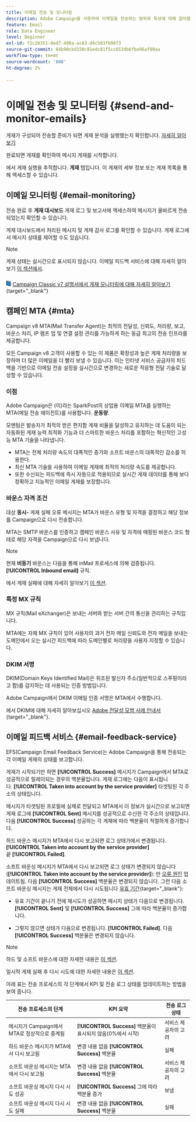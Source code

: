 ```yaml
---
title: 이메일 전송 및 모니터링
description: Adobe Campaign을 사용하여 이메일을 전송하는 범위와 특성에 대해 알아봅니다
feature: Email
role: Data Engineer
level: Beginner
exl-id: f2c26351-8ed7-498a-ac83-d4c583fb98f3
source-git-commit: 84b90cbd150c81edc81f5cc653db6fbe96af80aa
workflow-type: tm+mt
source-wordcount: '808'
ht-degree: 2%

---
```



# 이메일 전송 및 모니터링  {#send-and-monitor-emails}

게재가 구성되어 전송할 준비가 되면 게재 분석을 실행했는지 확인합니다. [자세히 알아보기](delivery-analysis.md)

완료되면 게재를 확인하여 메시지 게재를 시작합니다.

에서 게재 실행을 추적합니다. **게재** 탭입니다. 이 게재의 세부 정보 또는 게재 목록을 통해 액세스할 수 있습니다.

## 이메일 모니터링 {#email-monitoring}

전송 완료 후 **게재 대시보드** 게재 로그 및 보고서에 액세스하여 메시지가 올바르게 전송되었는지 확인할 수 있습니다.

게재 대시보드에서 처리된 메시지 및 게재 감사 로그를 확인할 수 있습니다. 게재 로그에서 메시지 상태를 제어할 수도 있습니다.

>[!NOTE]
>
>게재 상태는 실시간으로 표시되지 않습니다. 이메일 피드백 서비스에 대해 자세히 알아보기 [이 섹션에서](#email-feedback-service).


![](../assets/do-not-localize/book.png) [Campaign Classic v7 설명서에서 게재 모니터링에 대해 자세히 알아보기](https://experienceleague.adobe.com/docs/campaign-classic/using/sending-messages/key-steps-when-creating-a-delivery/delivery-bestpractices/track-and-monitor.html){target="_blank"}

## 캠페인 MTA {#mta}

Campaign v8 MTA(Mail Transfer Agent)는 최적의 전달성, 신뢰도, 처리량, 보고, 바운스 처리, IP 램프 업 및 연결 설정 관리를 가능하게 하는 동급 최고의 전송 인프라를 제공합니다.

모든 Campaign v8 고객이 사용할 수 있는 이 제품은 확장성과 높은 게재 처리량을 보장하며 더 많은 이메일을 더 빨리 보낼 수 있습니다. 이는 인터넷 서비스 공급자의 피드백을 기반으로 이메일 전송 설정을 실시간으로 변경하는 새로운 적응형 전달 기술로 달성할 수 있습니다.

### 이점

Adobe Campaign은 (이)라는 SparkPost의 상업용 이메일 MTA를 실행하는 MTA(메일 전송 에이전트)를 사용합니다. **운동량**.

모멘텀은 발송자가 최적의 받은 편지함 게재 비율을 달성하고 유지하는 데 도움이 되는 자동화된 게재 능력 최적화 기능과 더 스마트한 바운스 처리를 포함하는 혁신적인 고성능 MTA 기술을 나타냅니다.

* MTA는 전체 처리량 속도의 대폭적인 증가와 소프트 바운스의 대폭적인 감소를 허용한다.
* 최신 MTA 기술을 사용하여 이메일 게재에 최적의 처리량 속도를 제공합니다.
* 또한 수신되는 피드백에 즉시 자동으로 적용되므로 실시간 게재 데이터를 통해 보다 정확하고 지능적인 이메일 게재를 보장합니다.

### 바운스 자격 조건

대상 **동시-** 게재 실패 오류 메시지는 MTA가 바운스 유형 및 자격을 결정하고 해당 정보를 Campaign으로 다시 전송합니다.

MTA는 SMTP 바운스를 인증하고 캠페인 바운스 사유 및 자격에 매핑된 바운스 코드 형태로 해당 자격을 Campaign으로 다시 보냅니다.

>[!NOTE]
>
>현재 **비동기** 바운스는 다음을 통해 inMail 프로세스에 의해 검증됩니다. **[!UICONTROL Inbound email]** 규칙.

에서 게재 실패에 대해 자세히 알아보기 [이 섹션](delivery-failures.md).


### 특정 MX 규칙

MX 규칙(Mail eXchanger)은 보내는 서버와 받는 서버 간의 통신을 관리하는 규칙입니다.

MTA에는 자체 MX 규칙이 있어 사용자의 과거 전자 메일 신뢰도와 전자 메일을 보내는 도메인에서 오는 실시간 피드백에 따라 도메인별로 처리량을 사용자 지정할 수 있습니다.

### DKIM 서명

DKIM(Domain Keys Identified Mail)은 위조된 발신자 주소(일반적으로 스푸핑이라고 함)를 감지하는 데 사용되는 인증 방법입니다.

Adobe Campaign에서 DKIM 이메일 인증 서명은 MTA에서 수행합니다.

에서 DKIM에 대해 자세히 알아보십시오 [Adobe 전달성 모범 사례 안내서](https://experienceleague.adobe.com/docs/deliverability-learn/deliverability-best-practice-guide/transition-process/infrastructure.html#authentication){target="_blank"}.

## 이메일 피드백 서비스 {#email-feedback-service}

EFS(Campaign Email Feedback Service)는 Adobe Campaign을 통해 전송되는 각 이메일 게재의 상태를 보고합니다.

게재가 시작되기만 하면 **[!UICONTROL Success]** 메시지가 Campaign에서 MTA로 성공적으로 릴레이되는 경우의 백분율입니다. 게재 로그에는 다음이 표시됩니다. **[!UICONTROL Taken into account by the service provider]** 타겟팅된 각 주소의 상태입니다.

메시지가 타겟팅된 프로필에 실제로 전달되고 MTA에서 이 정보가 실시간으로 보고되면 게재 로그에 **[!UICONTROL Sent]** 메시지를 성공적으로 수신한 각 주소의 상태입니다. 다음 **[!UICONTROL Success]** 성공하는 각 게재에 따라 백분율이 적절하게 증가합니다.

하드 바운스 메시지가 MTA에서 다시 보고되면 로그 상태가에서 변경됩니다. **[!UICONTROL Taken into account by the service provider]** 끝 **[!UICONTROL Failed]**<!-- and the **[!UICONTROL Bounces + errors]** percentage is increased accordingly-->.

소프트 바운싱 메시지가 MTA에서 다시 보고되면 로그 상태가 변경되지 않습니다(**[!UICONTROL Taken into account by the service provider]**): 만 [오류 원인](delivery-failures.md#delivery-failure-reasons) 업데이트됨<!-- and the **[!UICONTROL Bounces + errors]** percentage is increased accordingly-->. 다음 **[!UICONTROL Success]** 백분율은 변경되지 않습니다. 그런 다음 소프트 바운싱 메시지는 게재 전체에서 다시 시도됩니다 [유효 기간](https://experienceleague.adobe.com/docs/campaign-classic/using/sending-messages/key-steps-when-creating-a-delivery/steps-sending-the-delivery.html#defining-validity-period){target="_blank"}:

* 유효 기간이 끝나기 전에 재시도가 성공하면 메시지 상태가 다음으로 변경됩니다. **[!UICONTROL Sent]** 및 **[!UICONTROL Success]** 그에 따라 백분율이 증가합니다.

* 그렇지 않으면 상태가 다음으로 변경됩니다. **[!UICONTROL Failed]**. 다음 **[!UICONTROL Success]** <!--and **[!UICONTROL Bounces + errors]** -->백분율은 변경되지 않습니다.

>[!NOTE]
>
>하드 및 소프트 바운스에 대한 자세한 내용은 [이 섹션](delivery-failures.md#delivery-failure-reasons).
>
>일시적 게재 실패 후 다시 시도에 대한 자세한 내용은 [이 섹션](delivery-failures.md#retries).

아래 표는 전송 프로세스의 각 단계에서 KPI 및 전송 로그 상태를 업데이트하는 방법을 보여 줍니다.

| 전송 프로세스의 단계 | KPI 요약 | 전송 로그 상태 |
|--- |--- |--- |
| 메시지가 Campaign에서 MTA로 정상적으로 중계됨 | **[!UICONTROL Success]** 백분율이 표시되지 않음(0%에서 시작) | 서비스 제공자의 고려 |
| 하드 바운스 메시지가 MTA에서 다시 보고됨 | 변경 내용 없음 **[!UICONTROL Success]** 백분율 | 실패 |
| 소프트 바운싱 메시지는 MTA에서 다시 보고됨 | 변경 내용 없음 **[!UICONTROL Success]** 백분율 | 서비스 제공자의 고려 |
| 소프트 바운싱 메시지 다시 시도 성공 | **[!UICONTROL Success]** 그에 따라 백분율 증가 | 보냄 |
| 소프트 바운싱 메시지 다시 시도 실패 | 변경 내용 없음 **[!UICONTROL Success]** 백분율 | 실패 |

